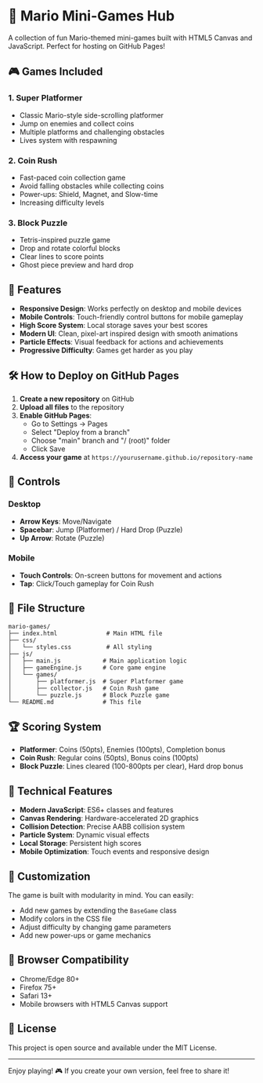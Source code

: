 # 🍄 Mario Mini-Games Hub

A collection of fun Mario-themed mini-games built with HTML5 Canvas and JavaScript. Perfect for hosting on GitHub Pages!

## 🎮 Games Included

### 1. Super Platformer
- Classic Mario-style side-scrolling platformer
- Jump on enemies and collect coins
- Multiple platforms and challenging obstacles
- Lives system with respawning

### 2. Coin Rush
- Fast-paced coin collection game
- Avoid falling obstacles while collecting coins
- Power-ups: Shield, Magnet, and Slow-time
- Increasing difficulty levels

### 3. Block Puzzle
- Tetris-inspired puzzle game
- Drop and rotate colorful blocks
- Clear lines to score points
- Ghost piece preview and hard drop

## 🚀 Features

- **Responsive Design**: Works perfectly on desktop and mobile devices
- **Mobile Controls**: Touch-friendly control buttons for mobile gameplay
- **High Score System**: Local storage saves your best scores
- **Modern UI**: Clean, pixel-art inspired design with smooth animations
- **Particle Effects**: Visual feedback for actions and achievements
- **Progressive Difficulty**: Games get harder as you play

## 🛠️ How to Deploy on GitHub Pages

1. **Create a new repository** on GitHub
2. **Upload all files** to the repository
3. **Enable GitHub Pages**:
   - Go to Settings → Pages
   - Select "Deploy from a branch"
   - Choose "main" branch and "/ (root)" folder
   - Click Save
4. **Access your game** at `https://yourusername.github.io/repository-name`

## 🎯 Controls

### Desktop
- **Arrow Keys**: Move/Navigate
- **Spacebar**: Jump (Platformer) / Hard Drop (Puzzle)
- **Up Arrow**: Rotate (Puzzle)

### Mobile
- **Touch Controls**: On-screen buttons for movement and actions
- **Tap**: Click/Touch gameplay for Coin Rush

## 📁 File Structure

```
mario-games/
├── index.html              # Main HTML file
├── css/
│   └── styles.css          # All styling
├── js/
│   ├── main.js            # Main application logic
│   ├── gameEngine.js      # Core game engine
│   └── games/
│       ├── platformer.js  # Super Platformer game
│       ├── collector.js   # Coin Rush game
│       └── puzzle.js      # Block Puzzle game
└── README.md              # This file
```

## 🏆 Scoring System

- **Platformer**: Coins (50pts), Enemies (100pts), Completion bonus
- **Coin Rush**: Regular coins (50pts), Bonus coins (100pts)  
- **Block Puzzle**: Lines cleared (100-800pts per clear), Hard drop bonus

## 🌟 Technical Features

- **Modern JavaScript**: ES6+ classes and features
- **Canvas Rendering**: Hardware-accelerated 2D graphics
- **Collision Detection**: Precise AABB collision system
- **Particle System**: Dynamic visual effects
- **Local Storage**: Persistent high scores
- **Mobile Optimization**: Touch events and responsive design

## 🎨 Customization

The game is built with modularity in mind. You can easily:
- Add new games by extending the `BaseGame` class
- Modify colors in the CSS file
- Adjust difficulty by changing game parameters
- Add new power-ups or game mechanics

## 🐛 Browser Compatibility

- Chrome/Edge 80+
- Firefox 75+
- Safari 13+
- Mobile browsers with HTML5 Canvas support

## 📝 License

This project is open source and available under the MIT License.

---

Enjoy playing! 🎮 If you create your own version, feel free to share it!